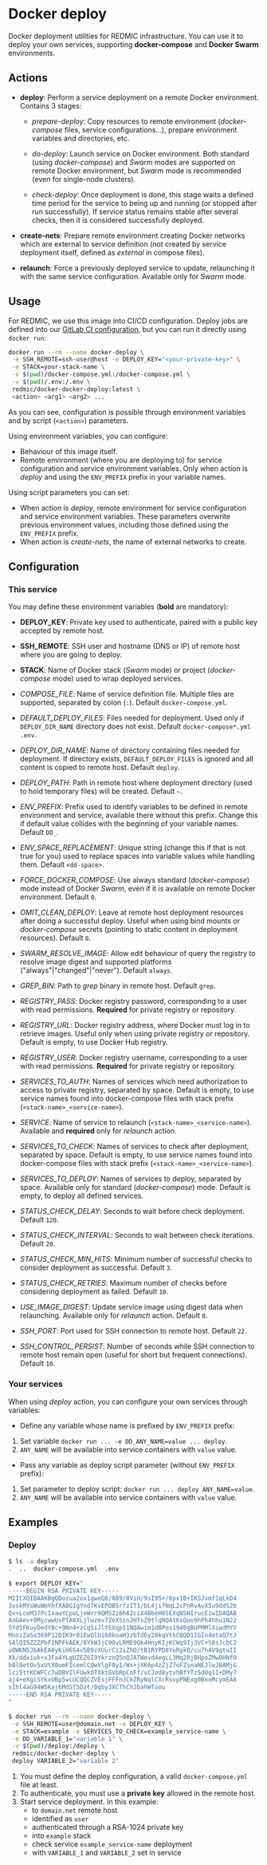 # Docker deploy

Docker deployment utilities for REDMIC infrastructure.
You can use it to deploy your own services, supporting **docker-compose** and **Docker Swarm** environments.

## Actions

* **deploy**: Perform a service deployment on a remote Docker environment. Contains 3 stages:

  * *prepare-deploy*: Copy resources to remote environment (*docker-compose* files, service configurations...), prepare environment variables and directories, etc.

  * *do-deploy*: Launch service on Docker environment. Both standard (using *docker-compose*) and *Swarm* modes are supported on remote Docker environment, but *Swarm* mode is recommended (even for single-node clusters).

  * *check-deploy*: Once deployment is done, this stage waits a defined time period for the service to being up and running (or stopped after run successfully). If service status remains stable after several checks, then it is considered successfully deployed.

* **create-nets**: Prepare remote environment creating Docker networks which are external to service definition (not created by service deployment itself, defined as *external* in compose files).

* **relaunch**: Force a previously deployed service to update, relaunching it with the same service configuration. Available only for *Swarm* mode.

## Usage

For REDMIC, we use this image into CI/CD configuration. Deploy jobs are defined into our [GitLab CI configuration](https://gitlab.com/redmic-project/gitlab-ci-templates), but you can run it directly using `docker run`:

```sh
docker run --rm --name docker-deploy \
 -e SSH_REMOTE=ssh-user@host -e DEPLOY_KEY="<your-private-key>" \
 -e STACK=your-stack-name \
 -v $(pwd)/docker-compose.yml:/docker-compose.yml \
 -v $(pwd)/.env:/.env \
 redmic/docker-docker-deploy:latest \
 <action> <arg1> <arg2> ...
```

As you can see, configuration is possible through environment variables and by script (`<action>`) parameters.

Using environment variables, you can configure:

* Behaviour of this image itself.
* Remote environment (where you are deploying to) for service configuration and service environment variables. Only when action is *deploy* and using the `ENV_PREFIX` prefix in your variable names.

Using script parameters you can set:

* When action is *deploy*, remote environment for service configuration and service environment variables. These parameters overwrite previous environment values, including those defined using the `ENV_PREFIX` prefix.
* When action is *create-nets*, the name of external networks to create.

## Configuration

### This service

You may define these environment variables (**bold** are mandatory):

* **DEPLOY_KEY**: Private key used to authenticate, paired with a public key accepted by remote host.
* **SSH_REMOTE**: SSH user and hostname (DNS or IP) of remote host where you are going to deploy.
* **STACK**: Name of Docker stack (*Swarm* mode) or project (*docker-compose* mode) used to wrap deployed services.

* *COMPOSE_FILE*: Name of service definition file. Multiple files are supported, separated by colon (`:`). Default `docker-compose.yml`.
* *DEFAULT_DEPLOY_FILES*: Files needed for deployment. Used only if `DEPLOY_DIR_NAME` directory does not exist. Default `docker-compose*.yml .env`.
* *DEPLOY_DIR_NAME*: Name of directory containing files needed for deployment. If directory exists, `DEFAULT_DEPLOY_FILES` is ignored and all content is copied to remote host. Default `deploy`.
* *DEPLOY_PATH*: Path in remote host where deployment directory (used to hold temporary files) will be created. Default `~`.
* *ENV_PREFIX*: Prefix used to identify variables to be defined in remote environment and service, available there without this prefix. Change this if default value collides with the beginning of your variable names. Default `DD_`.
* *ENV_SPACE_REPLACEMENT*: Unique string (change this if that is not true for you) used to replace spaces into variable values while handling them. Default `<dd-space>`.
* *FORCE_DOCKER_COMPOSE*: Use always standard (*docker-compose*) mode instead of Docker *Swarm*, even if it is available on remote Docker environment. Default `0`.
* *OMIT_CLEAN_DEPLOY*: Leave at remote host deployment resources after doing a successful deploy. Useful when using bind mounts or *docker-compose* secrets (pointing to static content in deployment resources). Default `0`.
* *SWARM_RESOLVE_IMAGE*: Allow edit behaviour of query the registry to resolve image digest and supported platforms ("always"|"changed"|"never"). Default `always`.
* *GREP_BIN*: Path to *grep* binary in remote host. Default `grep`.
* *REGISTRY_PASS*: Docker registry password, corresponding to a user with read permissions. **Required** for private registry or repository.
* *REGISTRY_URL*: Docker registry address, where Docker must log in to retrieve images. Useful only when using private registry or repository. Default is empty, to use Docker Hub registry.
* *REGISTRY_USER*: Docker registry username, corresponding to a user with read permissions. **Required** for private registry or repository.
* *SERVICES_TO_AUTH*: Names of services which need authorization to access to private registry, separated by space. Default is empty, to use service names found into docker-compose files with stack prefix (`<stack-name>_<service-name>`).
* *SERVICE*: Name of service to relaunch (`<stack-name>_<service-name>`). Available and **required** only for *relaunch* action.
* *SERVICES_TO_CHECK*: Names of services to check after deployment, separated by space. Default is empty, to use service names found into docker-compose files with stack prefix (`<stack-name>_<service-name>`).
* *SERVICES_TO_DEPLOY*: Names of services to deploy, separated by space. Available only for standard (*docker-compose*) mode. Default is empty, to deploy all defined services.
* *STATUS_CHECK_DELAY*: Seconds to wait before check deployment. Default `120`.
* *STATUS_CHECK_INTERVAL*: Seconds to wait between check iterations. Default `20`.
* *STATUS_CHECK_MIN_HITS*: Minimum number of successful checks to consider deployment as successful. Default `3`.
* *STATUS_CHECK_RETRIES*: Maximum number of checks before considering deployment as failed. Default `10`.
* *USE_IMAGE_DIGEST*: Update service image using digest data when relaunching. Available only for *relaunch* action. Default `0`.
* *SSH_PORT*: Port used for SSH connection to remote host. Default `22`.
* *SSH_CONTROL_PERSIST*: Number of seconds while SSH connection to remote host remain open (useful for short but frequent connections). Default `10`.

### Your services

When using *deploy* action, you can configure your own services through variables:

* Define any variable whose name is prefixed by `ENV_PREFIX` prefix:

 1. Set variable `docker run ... -e DD_ANY_NAME=value ... deploy`.
 2. `ANY_NAME` will be available into service containers with `value` value.

* Pass any variable as deploy script parameter (without `ENV_PREFIX` prefix):

 1. Set parameter to deploy script: `docker run ... deploy ANY_NAME=value`.
 2. `ANY_NAME` will be available into service containers with `value` value.

## Examples

### Deploy

```sh
$ ls -a deploy
.  ..  docker-compose.yml  .env

$ export DEPLOY_KEY="
-----BEGIN RSA PRIVATE KEY-----
MIICXQIBAAKBgQDozua2ox1gweQ8/889/8ViH/9sI95+/6px1B+IKSJvmf1qLkD4
3xskMYsWuWmYhfXA8G1gYndTKvEPOB5rfzIT1/bL4jifNqL2cPnRvAvX5u9ddS2b
Qv+LceM37PcIxawYCpoLjoWrr9QMSZz6h62ciX4BbeH8SEXqNSHIrucEzwIDAQAB
AoGAev+9MycwwUsPTA8XLjlwzmv7ZeX5in2HTsZ0tlqNQAtKsQuo9hPh4hhu1N22
5Yd5FKuyDedYBc+9Nn4+zCqSiJltEXqpI1NQAwim1dBPos1940gBUPMMlXiwdMYV
MnozZaSo369P12DIK9r0iEwQlUi68koaH3zbTd6y28kqVtkCQQD1IGIo4mtaQ7tJ
SAlQI5ZZZPbF2NPFkAEK/8YkW1jC90vLRME9Qk4HnyKIjKCWq9Ij3VC+S8sJcbC2
uOWKN5JbAkEA8yKiH6S4v5B9zXUurCz2iZhD/tB1RYPD8YoRgkQ/cu7h4V9qtuII
Xk/ddxiuk+x3Fa4YLgUZEZ6I9YkrznQ5nQJATWevd4egLL3Mq2RjBHpoZMw8HNfO
b8l8etOv5xUtX0umFIcemlCQwVlgF0yI/Ws+jXK6p4zZjZ7oFZsnaNEJlwJBAMjG
lci5ttKCWFCc7wDBVIlFUwkOTXktGVbRpCnFf/vCJod8ytvhBfYTz5d0q11+DMy7
aj4+eXgiSYkxUBp5wcUCQQCZVEsjFFFnJCkZRyNqlCXrRsvpPNExg0BxnMcymEA8
sIhl4aG94WSKaj6MdST5Dzt/0qbyJXCThChJbahWToou
-----END RSA PRIVATE KEY-----
"

$ docker run --rm --name docker-deploy \
 -e SSH_REMOTE=user@domain.net -e DEPLOY_KEY \
 -e STACK=example -e SERVICES_TO_CHECK=example_service-name \
 -e DD_VARIABLE_1="variable 1" \
 -v $(pwd)/deploy:/deploy \
 redmic/docker-docker-deploy \
 deploy VARIABLE_2="variable 2"
```

1. You must define the deploy configuration, a valid `docker-compose.yml` file at least.
2. To authenticate, you must use a **private key** allowed in the remote host.
3. Start service deployment. In this example:
   * to `domain.net` remote host
   * identified as `user`
   * authenticated through a RSA-1024 private key
   * into `example` stack
   * check service `example_service-name` deployment
   * with `VARIABLE_1` and `VARIABLE_2` set in service
